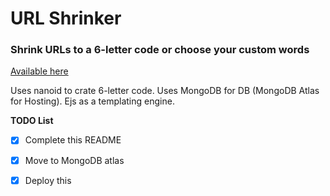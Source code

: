 # URL Shrinker

### Shrink URLs to a 6-letter code or choose your custom words

[Available here](https://url-shrinker-juuzo-0be183b12052.herokuapp.com/)

Uses nanoid to crate 6-letter code. 
Uses MongoDB for DB (MongoDB Atlas for Hosting).
Ejs as a templating engine.

**TODO List**

- [x] Complete this README
- [x] Move to MongoDB atlas
- [x] Deploy this


